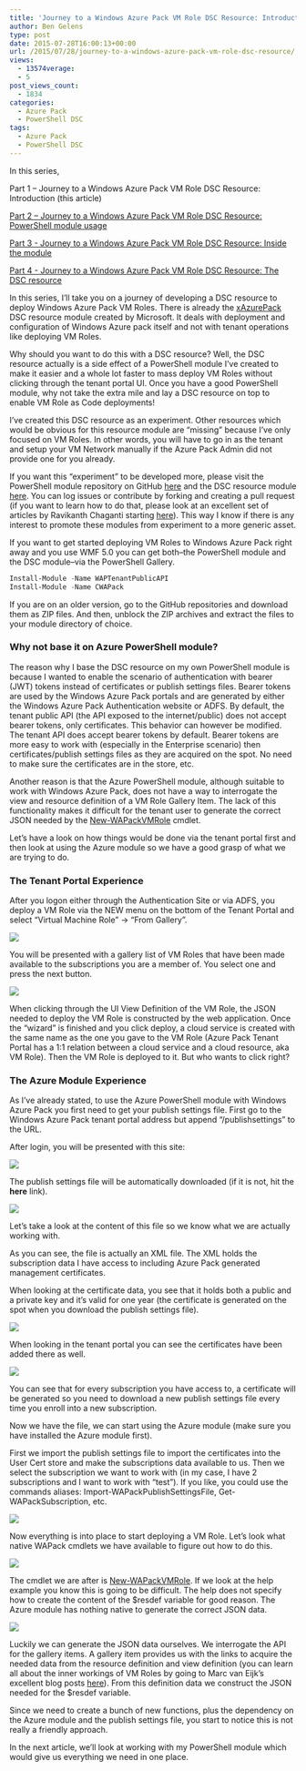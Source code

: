 ```yaml
---
title: 'Journey to a Windows Azure Pack VM Role DSC Resource: Introduction'
author: Ben Gelens
type: post
date: 2015-07-28T16:00:13+00:00
url: /2015/07/28/journey-to-a-windows-azure-pack-vm-role-dsc-resource/
views:
  - 13574verage:
  - 5
post_views_count:
  - 1834
categories:
  - Azure Pack
  - PowerShell DSC
tags:
  - Azure Pack
  - PowerShell DSC
---
```

In this series,

Part 1 – Journey to a Windows Azure Pack VM Role DSC Resource: Introduction (this article)

[Part 2 – Journey to a Windows Azure Pack VM Role DSC Resource: PowerShell module usage](/2015/08/07/journey-to-a-windows-azure-pack-vm-role-dsc-resource-powershell-module-usage/)

[Part 3 - Journey to a Windows Azure Pack VM Role DSC Resource: Inside the module](/2015/09/01/journey-to-a-windows-azure-pack-vm-role-dsc-resource-inside-the-module/)

[Part 4 - Journey to a Windows Azure Pack VM Role DSC Resource: The DSC resource](/2015/09/22/part-4-journey-to-a-windows-azure-pack-vm-role-dsc-resource-the-dsc-resource/)

In this series, I’ll take you on a journey of developing a DSC resource to deploy Windows Azure Pack VM Roles. There is already the [xAzurePack][4] DSC resource module created by Microsoft. It deals with deployment and configuration of Windows Azure pack itself and not with tenant operations like deploying VM Roles.

Why should you want to do this with a DSC resource? Well, the DSC resource actually is a side effect of a PowerShell module I’ve created to make it easier and a whole lot faster to mass deploy VM Roles without clicking through the tenant portal UI. Once you have a good PowerShell module, why not take the extra mile and lay a DSC resource on top to enable VM Role as Code deployments!

I’ve created this DSC resource as an experiment. Other resources which would be obvious for this resource module are “missing” because I’ve only focused on VM Roles. In other words, you will have to go in as the tenant and setup your VM Network manually if the Azure Pack Admin did not provide one for you already.

If you want this “experiment” to be developed more, please visit the PowerShell module repository on GitHub [here][5] and the DSC resource module [here][6]. You can log issues or contribute by forking and creating a pull request (if you want to learn how to do that, please look at an excellent set of articles by Ravikanth Chaganti starting [here][7]). This way I know if there is any interest to promote these modules from experiment to a more generic asset.

If you want to get started deploying VM Roles to Windows Azure Pack right away and you use WMF 5.0 you can get both&#8211;the PowerShell module and the DSC module&#8211;via the PowerShell Gallery.

```powershell
Install-Module -Name WAPTenantPublicAPI
Install-Module -Name CWAPack
```

If you are on an older version, go to the GitHub repositories and download them as ZIP files. And then, unblock the ZIP archives and extract the files to your module directory of choice.

### Why not base it on Azure PowerShell module?

The reason why I base the DSC resource on my own PowerShell module is because I wanted to enable the scenario of authentication with bearer (JWT) tokens instead of certificates or publish settings files. Bearer tokens are used by the Windows Azure Pack portals and are generated by either the Windows Azure Pack Authentication website or ADFS. By default, the tenant public API (the API exposed to the internet/public) does not accept bearer tokens, only certificates. This behavior can however be modified. The tenant API does accept bearer tokens by default. Bearer tokens are more easy to work with (especially in the Enterprise scenario) then certificates/publish settings files as they are acquired on the spot. No need to make sure the certificates are in the store, etc.

Another reason is that the Azure PowerShell module, although suitable to work with Windows Azure Pack, does not have a way to interrogate the view and resource definition of a VM Role Gallery Item. The lack of this functionality makes it difficult for the tenant user to generate the correct JSON needed by the [New-WAPackVMRole][8] cmdlet.

Let’s have a look on how things would be done via the tenant portal first and then look at using the Azure module so we have a good grasp of what we are trying to do.

### The Tenant Portal Experience

After you logon either through the Authentication Site or via ADFS, you deploy a VM Role via the NEW menu on the bottom of the Tenant Portal and select “Virtual Machine Role” -> “From Gallery”.

![](/images/wapten1.png)

You will be presented with a gallery list of VM Roles that have been made available to the subscriptions you are a member of. You select one and press the next button.

![](/images/wapten2.png)

When clicking through the UI View Definition of the VM Role, the JSON needed to deploy the VM Role is constructed by the web application. Once the “wizard” is finished and you click deploy, a cloud service is created with the same name as the one you gave to the VM Role (Azure Pack Tenant Portal has a 1:1 relation between a cloud service and a cloud resource, aka VM Role). Then the VM Role is deployed to it. But who wants to click right?

### The Azure Module Experience

As I’ve already stated, to use the Azure PowerShell module with Windows Azure Pack you first need to get your publish settings file. First go to the Windows Azure Pack tenant portal address but append “/publishsettings” to the URL.

After login, you will be presented with this site:

![](/images/wapten3.png)

The publish settings file will be automatically downloaded (if it is not, hit the **here** link).

![](/images/wapten4.png)

Let’s take a look at the content of this file so we know what we are actually working with.

As you can see, the file is actually an XML file. The XML holds the subscription data I have access to including Azure Pack generated management certificates.

When looking at the certificate data, you see that it holds both a public and a private key and it’s valid for one year (the certificate is generated on the spot when you download the publish settings file).

![](/images/wapten5.png)

When looking in the tenant portal you can see the certificates have been added there as well.

![](/images/wapten6.png)

You can see that for every subscription you have access to, a certificate will be generated so you need to download a new publish settings file every time you enroll into a new subscription.

Now we have the file, we can start using the Azure module (make sure you have installed the Azure module first).

First we import the publish settings file to import the certificates into the User Cert store and make the subscriptions data available to us. Then we select the subscription we want to work with (in my case, I have 2 subscriptions and I want to work with “test”). If you like, you could use the commands aliases: Import-WAPackPublishSettingsFile, Get-WAPackSubscription, etc.

![](/images/wapten7.png)

Now everything is into place to start deploying a VM Role. Let’s look what native WAPack cmdlets we have available to figure out how to do this.

![](/images/wapten8.png)

The cmdlet we are after is [New-WAPackVMRole][8]. If we look at the help example you know this is going to be difficult. The help does not specify how to create the content of the $resdef variable for good reason. The Azure module has nothing native to generate the correct JSON data.

![](/images/wapten9.png)

Luckily we can generate the JSON data ourselves. We interrogate the API for the gallery items. A gallery item provides us with the links to acquire the needed data from the resource definition and view definition (you can learn all about the inner workings of VM Roles by going to Marc van Eijk’s excellent blog posts <a href="http://blogs.technet.com/b/privatecloud/archive/2014/07/31/the-windows-azure-pack-vm-role-part-2-concept.aspx" target="_blank">here</a>). From this definition data we construct the JSON needed for the $resdef variable.

Since we need to create a bunch of new functions, plus the dependency on the Azure module and the publish settings file, you start to notice this is not really a friendly approach.

In the next article, we’ll look at working with my PowerShell module which would give us everything we need in one place.

[4]: https://github.com/PowerShell/xAzurepack
[5]: https://github.com/bgelens/WAPTenantPublicAPI
[6]: https://github.com/bgelens/cWAPack
[7]: /2015/07/13/git-for-it-professionals-getting-started-2/
[8]: https://msdn.microsoft.com/en-us/library/dn776451.aspx